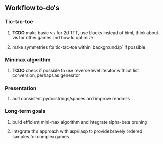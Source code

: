 Workflow to-do\'s
-----------------

### Tic-tac-toe

1.  **TODO** make basic vis for 2d TTT, use blocks instead of
    html, think about vis for other games and how to optimize

2.  make symmetries for tic-tac-toe within \`background.lp\` if possible

### Minimax algorithm

1.  **TODO** check if possible to use reverse level iterator
    without list conversion, perhaps as generator

### Presentation

1.  add consistent pydocstrings/spaces and improve readmes

### Long-term goals

1.  build efficient mini-max algorithm and integrate alpha-beta pruning

2.  integrate this approach with asp/ilasp to provide bravely ordered
    samples for complex games
